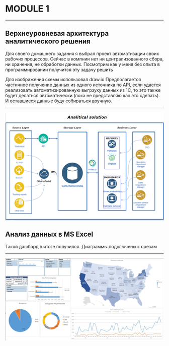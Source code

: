# MODULE 1
---
## Верхнеуровневая архитектура аналитического решения

Для своего домашнего задания я выбрал проект автоматизации своих рабочих процессов. Сейчас в компнии нет ни централизованного сбора, ни хранения, не обработки данных. Посмотрим как у меня без опыта в программировании получится эту задачу решить

Для изображения схемы использовал draw.io 
Предполагается частичное получение данных из одного источника по API, если удастся реализовать автоматизированную выгрзуку данных из 1С, то это также будет делаться автоматически (пока не представляю как это сделать). И оставшиеся данные буду собираться вручную.

---
!["Diagram"][def2]

## Анализ данных в MS Excel
Такой дашборд в итоге получился. 
Диаграммы подключены к срезам

---
!["Dashboard"][def]


[def]: https://github.com/ave066/datalearn/blob/main/DE101/Module1/dashboard.JPG?raw=true
[def2]: https://github.com/ave066/datalearn/blob/main/DE101/Module1/Diagram.PNG
